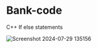 # Bank-code

C++
If else statements

![Screenshot 2024-07-29 135156](https://github.com/user-attachments/assets/9d6909b7-0012-4725-ae93-9088fb356883)



